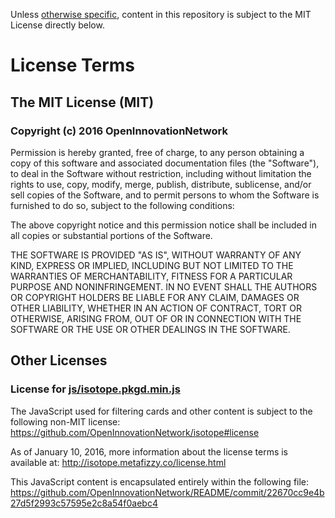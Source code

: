 Unless [otherwise specific](https://github.com/OpenInnovationNetwork/README/blob/gh-pages/LICENSE.md#other-licenses), content in this repository is subject to the MIT License directly below.

# License Terms

## The MIT License (MIT)

### Copyright (c) 2016 OpenInnovationNetwork

Permission is hereby granted, free of charge, to any person obtaining a copy
of this software and associated documentation files (the "Software"), to deal
in the Software without restriction, including without limitation the rights
to use, copy, modify, merge, publish, distribute, sublicense, and/or sell
copies of the Software, and to permit persons to whom the Software is
furnished to do so, subject to the following conditions:

The above copyright notice and this permission notice shall be included in all
copies or substantial portions of the Software.

THE SOFTWARE IS PROVIDED "AS IS", WITHOUT WARRANTY OF ANY KIND, EXPRESS OR
IMPLIED, INCLUDING BUT NOT LIMITED TO THE WARRANTIES OF MERCHANTABILITY,
FITNESS FOR A PARTICULAR PURPOSE AND NONINFRINGEMENT. IN NO EVENT SHALL THE
AUTHORS OR COPYRIGHT HOLDERS BE LIABLE FOR ANY CLAIM, DAMAGES OR OTHER
LIABILITY, WHETHER IN AN ACTION OF CONTRACT, TORT OR OTHERWISE, ARISING FROM,
OUT OF OR IN CONNECTION WITH THE SOFTWARE OR THE USE OR OTHER DEALINGS IN THE
SOFTWARE.

## Other Licenses

### License for  [js/isotope.pkgd.min.js](https://github.com/OpenInnovationNetwork/README/commit/22670cc9e4b27d5f2993c57595e2c8a54f0aebc4)

The JavaScript used for filtering cards and other content is subject to the following non-MIT license:
https://github.com/OpenInnovationNetwork/isotope#license   

As of January 10, 2016, more information about the license terms is available at: http://isotope.metafizzy.co/license.html  

This JavaScript content is encapsulated entirely within the following file:
https://github.com/OpenInnovationNetwork/README/commit/22670cc9e4b27d5f2993c57595e2c8a54f0aebc4 
